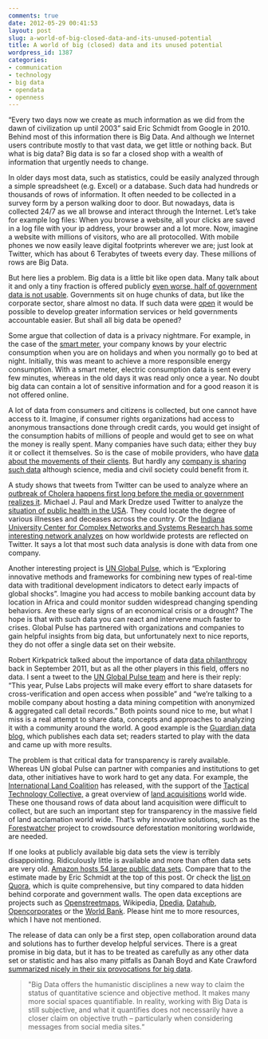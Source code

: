 ```yaml
---
comments: true
date: 2012-05-29 00:41:53
layout: post
slug: a-world-of-big-closed-data-and-its-unused-potential
title: A world of big (closed) data and its unused potential
wordpress_id: 1387
categories:
- communication
- technology
- big data
- opendata
- openness
---
```


“Every two days now we create as much information as we did from the dawn of civilization up until 2003” said Eric Schmidt from Google in 2010. Behind most of this information there is Big Data. And although we Internet users contribute mostly to that vast data, we get little or nothing back. But what is big data? Big data is so far a closed shop with a wealth of information that urgently needs to change.

In older days most data, such as statistics, could be easily analyzed through a simple spreadsheet (e.g. Excel) or a database. Such data had hundreds or thousands of rows of information. It often needed to be collected in a survey form by a person walking door to door. But nowadays, data is collected 24/7 as we all browse and interact through the Internet. Let’s take for example log files: When you browse a website, all your clicks are saved in a log file with your ip address, your browser and a lot more. Now, imagine a website with millions of visitors, who are all protocolled. With mobile phones we now easily leave digital footprints wherever we are; just look at Twitter, which has about 6 Terabytes of tweets every day. These millions of rows are Big Data.

But here lies a problem. Big data is a little bit like open data. Many talk about it and only a tiny fraction is offered publicly [even worse, half of government data is not usable](http://radar.oreilly.com/2012/02/data-public-good.html). Governments sit on huge chunks of data, but like the corporate sector, share almost no data. If such data were [open](http://opendefinition.org/) it would be possible to develop greater information services or held governments accountable easier. But shall all big data be opened?

Some argue that collection of data is a privacy nightmare. For example, in the case of the [smart meter](http://en.wikipedia.org/wiki/Smart_meter), your company knows by your electric consumption when you are on holidays and when you normally go to bed at night. Initially, this was meant to achieve a more responsible energy consumption. With a smart meter, electric consumption data is sent every few minutes, whereas in the old days it was read only once a year. No doubt big data can contain a lot of sensitive information and for a good reason it is not offered online.

A lot of data from consumers and citizens is collected, but one cannot have access to it. Imagine, if consumer rights organizations had access to anonymous transactions done through credit cards, you would get insight of the consumption habits of millions of people and would get to see on what the money is really spent. Many companies have such data; either they buy it or collect it themselves. So is the case of mobile providers, who have [data about the movements of their clients](http://www.zeit.de/datenschutz/malte-spitz-data-retention). But hardly any [company is sharing such data](http://semacraft.com/blog/2012/03/corporate-big-data-should-team-up-with-public-open-data/) although science, media and civil society could benefit from it.

A study shows that tweets from Twitter can be used to analyze where an [outbreak of Cholera happens first long before the media or government realizes it](http://www.scidev.net/en/new-technologies/icts/news/twitter-data-accurately-tracked-haiti-cholera-outbreak-1.html). Michael J. Paul and Mark Dredze used Twitter to analyze the [situation of public health in the USA](http://cs.jhu.edu/~mpaul/files/2011.icwsm.twitter_health.pdf). They could locate the degree of various illnesses and deceases across the country. Or the [Indiana University Center for Complex Networks and Systems Research has some interesting network analyzes](http://truthy.indiana.edu/themedetail?id=5&sort_type=16&filter_type=0) on how worldwide protests are reflected on Twitter. It says a lot that most such data analysis is done with data from one company.

Another interesting project is [UN Global Pulse](http://www.unglobalpulse.org/), which is “Exploring innovative methods and frameworks for combining new types of real-time data with traditional development indicators to detect early impacts of global shocks”. Imagine you had access to mobile banking account data by location in Africa and could monitor sudden widespread changing spending behaviors. Are these early signs of an economical crisis or a drought? The hope is that with such data you can react and intervene much faster to crises. Global Pulse has partnered with organizations and companies to gain helpful insights from big data, but unfortunately next to nice reports, they do not offer a single data set on their website.

Robert Kirkpatrick talked about the importance of data [data philanthropy](http://www.unglobalpulse.org/blog/data-philanthropy-public-private-sector-data-sharing-global-resilience) back in September 2011, but as all the other players in this field, offers no data. I sent a tweet to the [UN Global Pulse team](https://twitter.com/#!/unglobalpulse) and here is their reply: “This year, Pulse Labs projects will make every effort to share datasets for cross-verification and open access when possible” and “we’re talking to a mobile company about hosting a data mining competition with anonymized & aggregated call detail records.” Both points sound nice to me, but what I miss is a real attempt to share data, concepts and approaches to analyzing it with a community around the world. A good example is the [Guardian data blog](http://www.guardian.co.uk/news/datablog), which publishes each data set; readers started to play with the data and came up with more results.

The problem is that critical data for transparency is rarely available. Whereas UN global Pulse can partner with companies and institutions to get data, other initiatives have to work hard to get any data. For example, the [International Land Coalition](http://www.landcoalition.org/) has released, with the support of the [Tactical Technology Collective,](http://www.tacticaltech.org/) a great overview of [land acquisitions](http://landportal.info/landmatrix) world wide. These one thousand rows of data about land acquisition were difficult to collect, but are such an important step for transparency in the massive field of land acclamation world wide. That’s why innovative solutions, such as the [Forestwatcher](http://forestwatchers.net/) project to crowdsource deforestation monitoring worldwide, are needed.

If one looks at publicly available big data sets the view is terribly disappointing. Ridiculously little is available and more than often data sets are very old. [Amazon hosts 54 large public data sets](http://aws.amazon.com/datasets). Compare that to the estimate made by Eric Schmidt at the top of this post. Or check the [list on Quora](http://www.quora.com/Data/Where-can-I-get-large-datasets-open-to-the-public), which is quite comprehensive, but tiny compared to data hidden behind corporate and government walls. The open data exceptions are projects such as [Openstreetmaps](http://www.openstreetmap.org/), Wikipedia, [Dpedia](http://dbpedia.org), [Datahub](http://thedatahub.org/), [Opencorporates](http://opencorporates.com) or the [World Bank](data). Please hint me to more resources, which I have not mentioned.

The release of data can only be a first step, open collaboration around data and solutions has to further develop helpful services. There is a great promise in big data, but it has to be treated as carefully as any other data set or statistic and has also many pitfalls as Danah Boyd and Kate Crawford [summarized nicely in their six provocations for big data](http://www.zephoria.org/thoughts/archives/2011/09/14/six-provocations-for-big-data.html).


> "Big Data offers the humanistic disciplines a new way to claim the status of quantitative science and objective method. It makes many more social spaces quantifiable. In reality, working with Big Data is still subjective, and what it quantifies does not necessarily have a closer claim on objective truth – particularly when considering messages from social media sites.“
